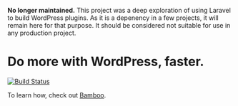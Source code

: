 **No longer maintained.** This project was a deep exploration of using Laravel to build WordPress plugins. As it is a depenency in a few projects, it will remain here for that purpose. It should be considered not suitable for use in any production project.

# Do more with WordPress, faster.

[![Build Status](https://travis-ci.org/withfatpanda/illuminate-wordpress.svg?branch=master)](https://travis-ci.org/withfatpanda/illuminate-wordpress)

To learn how, check out [Bamboo](https://github.com/withfatpanda/bamboo).
